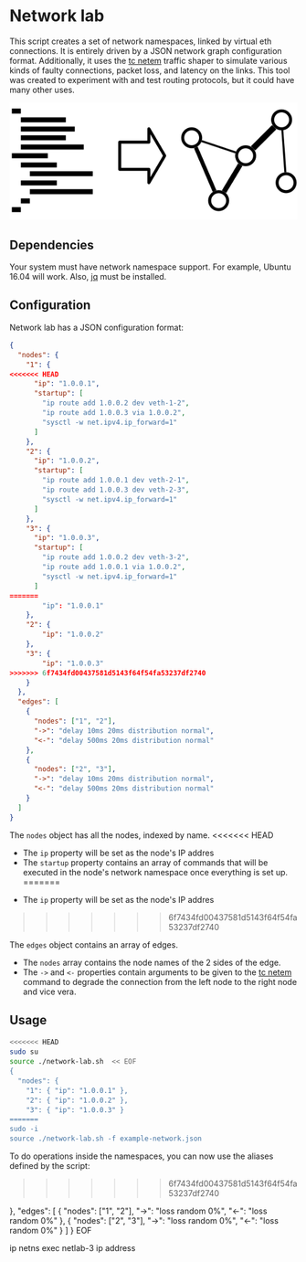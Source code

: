 # Network lab

This script creates a set of network namespaces, linked by virtual eth connections. It is entirely driven by a JSON network graph configuration format. Additionally, it uses the [tc netem](http://man7.org/linux/man-pages/man8/tc-netem.8.html) traffic shaper to simulate various kinds of faulty connections, packet loss, and latency on the links. This tool was created to experiment with and test routing protocols, but it could have many other uses.

![JSON to network diagram](/network-lab.png)

## Dependencies

Your system must have network namespace support. For example, Ubuntu 16.04 will work. Also, [jq](https://stedolan.github.io/jq/) must be installed.

## Configuration

Network lab has a JSON configuration format:

```json
{
  "nodes": {
    "1": {
<<<<<<< HEAD
      "ip": "1.0.0.1",
      "startup": [
        "ip route add 1.0.0.2 dev veth-1-2",
        "ip route add 1.0.0.3 via 1.0.0.2",
        "sysctl -w net.ipv4.ip_forward=1"
      ]
    },
    "2": {
      "ip": "1.0.0.2",
      "startup": [
        "ip route add 1.0.0.1 dev veth-2-1",
        "ip route add 1.0.0.3 dev veth-2-3",
        "sysctl -w net.ipv4.ip_forward=1"
      ]
    },
    "3": {
      "ip": "1.0.0.3",
      "startup": [
        "ip route add 1.0.0.2 dev veth-3-2",
        "ip route add 1.0.0.1 via 1.0.0.2",
        "sysctl -w net.ipv4.ip_forward=1"
      ]
=======
        "ip": "1.0.0.1"
    },
    "2": {
        "ip": "1.0.0.2"
    },
    "3": {
        "ip": "1.0.0.3"
>>>>>>> 6f7434fd00437581d5143f64f54fa53237df2740
    }
  },
  "edges": [
    {
      "nodes": ["1", "2"],
      "->": "delay 10ms 20ms distribution normal",
      "<-": "delay 500ms 20ms distribution normal"
    },
    {
      "nodes": ["2", "3"],
      "->": "delay 10ms 20ms distribution normal",
      "<-": "delay 500ms 20ms distribution normal"
    }
  ]
}
```

The `nodes` object has all the nodes, indexed by name.
<<<<<<< HEAD

* The `ip` property will be set as the node's IP addres
* The `startup` property contains an array of commands that will be executed in the node's network namespace once everything is set up.
=======
- The `ip` property will be set as the node's IP addres
>>>>>>> 6f7434fd00437581d5143f64f54fa53237df2740

The `edges` object contains an array of edges.

* The `nodes` array contains the node names of the 2 sides of the edge.
* The `->` and `<-` properties contain arguments to be given to the [tc netem](http://man7.org/linux/man-pages/man8/tc-netem.8.html) command to degrade the connection from the left node to the right node and vice vera.

## Usage

```bash
<<<<<<< HEAD
sudo su
source ./network-lab.sh  << EOF
{
  "nodes": {
    "1": { "ip": "1.0.0.1" },
    "2": { "ip": "1.0.0.2" },
    "3": { "ip": "1.0.0.3" }  
=======
sudo -i
source ./network-lab.sh -f example-network.json
```

To do operations inside the namespaces, you can now use the aliases defined by the script:
>>>>>>> 6f7434fd00437581d5143f64f54fa53237df2740

},
  "edges": [
     {
      "nodes": ["1", "2"],
      "->": "loss random 0%",
      "<-": "loss random 0%"
     },
     {
      "nodes": ["2", "3"],
      "->": "loss random 0%",
      "<-": "loss random 0%"
     }
  ]
}
EOF

ip netns exec netlab-3 ip address
```
